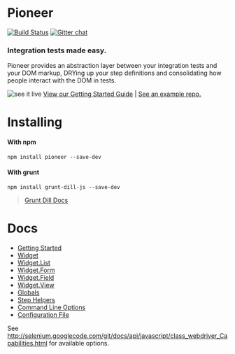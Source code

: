 # Pioneer
[![Build Status](http://img.shields.io/travis/mojotech/pioneer.svg?style=flat
)](https://travis-ci.org/mojotech/pioneer)
[![Gitter chat](http://img.shields.io/badge/gitter-chat-blue.svg?style=flat
)](https://gitter.im/mojotech/pioneer)

### Integration tests made easy.

Pioneer provides an abstraction layer between your integration tests and your DOM markup, DRYing up your step definitions and consolidating how people interact with the DOM in tests.

![see it live](http://i.imgur.com/kTjwloS.gif)
[View our Getting Started Guide](docs/getting_started.md) |
[See an example repo.](https://github.com/samccone/dill.js-getting-started)

# Installing

#### With npm

    npm install pioneer --save-dev

#### With grunt

    npm install grunt-dill-js --save-dev

> [Grunt Dill Docs](https://github.com/mojotech/grunt-dill-js)

# Docs

* [Getting Started](docs/getting_started.md)
* [Widget](docs/widget.md)
* [Widget.List](docs/list.md)
* [Widget.Form](docs/form.md)
* [Widget.Field](docs/field.md)
* [Widget.View](docs/view.md)
* [Globals](docs/globals.md)
* [Step Helpers](docs/step_helpers.md)
* [Command Line Options](docs/command_line.md)
* [Configuration File](docs/config_file.md)

See http://selenium.googlecode.com/git/docs/api/javascript/class_webdriver_Capabilities.html for available options.
